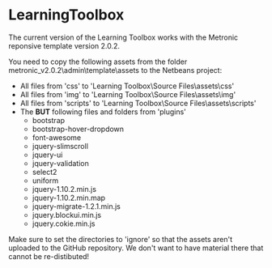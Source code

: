 LearningToolbox
===============

The current version of the Learning Toolbox works with the Metronic reponsive template version 2.0.2.

You need to copy the following assets from the folder metronic_v2.0.2\admin\template\assets to the Netbeans project:
   - All files from 'css' to 'Learning Toolbox\Source Files\assets\css'
   - All files from 'img' to 'Learning Toolbox\Source Files\assets\img'
   - All files from 'scripts' to 'Learning Toolbox\Source Files\assets\scripts'
   - The **BUT** following files and folders from 'plugins'
      - bootstrap
      - bootstrap-hover-dropdown
      - font-awesome
      - jquery-slimscroll
      - jquery-ui
      - jquery-validation
      - select2
      - uniform
      - jquery-1.10.2.min.js
      - jquery-1.10.2.min.map
      - jquery-migrate-1.2.1.min.js
      - jquery.blockui.min.js
      - jquery.cokie.min.js

Make sure to set the directories to 'ignore' so that the assets aren't uploaded to the 
GitHub repository. We don't want to have material there that cannot be re-distibuted!
